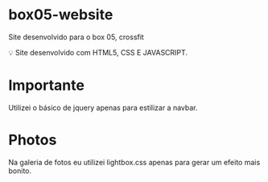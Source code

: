 # box05-website
Site desenvolvido para o box 05, crossfit


:bulb: Site desenvolvido com HTML5, CSS E JAVASCRIPT.

# Importante

Utilizei o básico de jquery apenas para estilizar a navbar.

# Photos

Na galeria de fotos eu utilizei lightbox.css apenas para gerar um efeito mais bonito.

